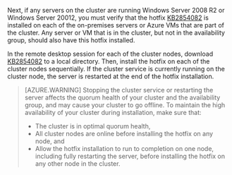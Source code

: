 Next, if any servers on the cluster are running Windows Server 2008 R2 or Windows Server 20012, you must verify that the hotfix [KB2854082](https://support.microsoft.com/zh-cn/kb/2854082) is installed on each of the on-premises servers or Azure VMs that are part of the cluster. Any server or VM that is in the cluster, but not in the availability group, should also have this hotfix installed.

In the remote desktop session for each of the cluster nodes, download [KB2854082](https://support.microsoft.com/zh-cn/kb/2854082) to a local directory. Then, install the hotfix on each of the cluster nodes sequentially. If the cluster service is currently running on the cluster node, the server is restarted at the end of the hotfix installation.

>[AZURE.WARNING] Stopping the cluster service or restarting the server affects the quorum health of your cluster and the availability group, and may cause your cluster to go offline. To maintain the high availability of your cluster during installation, make sure that:
>
> - The cluster is in optimal quorum health, 
> - All cluster nodes are online before installing the hotfix on any node, and
> - Allow the hotfix installation to run to completion on one node, including fully restarting the server, before installing the hotfix on any other node in the cluster.

